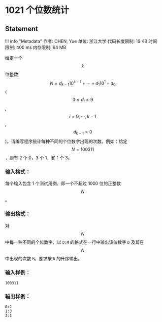 
# 1021 个位数统计

## Statement

!!! info "Metadata"
    作者: CHEN, Yue
    单位: 浙江大学
    代码长度限制: 16 KB
    时间限制: 400 ms
    内存限制: 64 MB

给定一个 $$k$$ 位整数 $$N = d_{k-1}10^{k-1} + \cdots + d_1 10^1 + d_0$$ ($$0\le d_i \le 9$$, $$i=0,\cdots ,k-1$$, $$d_{k-1}>0$$)，请编写程序统计每种不同的个位数字出现的次数。例如：给定 $$N = 100311$$，则有 2 个 0，3 个 1，和 1 个 3。

### 输入格式：

每个输入包含 1 个测试用例，即一个不超过 1000 位的正整数 $$N$$。

### 输出格式：

对 $$N$$ 中每一种不同的个位数字，以 `D:M` 的格式在一行中输出该位数字 `D` 及其在 $$N$$ 中出现的次数 `M`。要求按 `D` 的升序输出。

### 输入样例：
```plaintext
100311
```

### 输出样例：
```plaintext
0:2
1:3
3:1
```


